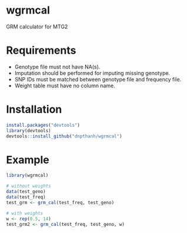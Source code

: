 # wgrmcal
GRM calculator for MTG2

# Requirements
- Genotype file must not have NA(s).
- Imputation should be performed for imputing missing genotype.
- SNP IDs must be matched between genotype file and frequency file.
- Weight table must have no column name.

# Installation
```r
install.packages("devtools")
library(devtools)
devtools::install_github("dnpthanh/wgrmcal")
```

# Example

```r
library(wgrmcal)
```

```r
# without weights
data(test_geno)
data(test_freq)
test_grm <- grm_cal(test_freq, test_geno)
```

```r
# with weights
w <- rep(0.5, 14)
test_grm2 <- grm_cal(test_freq, test_geno, w)
```
